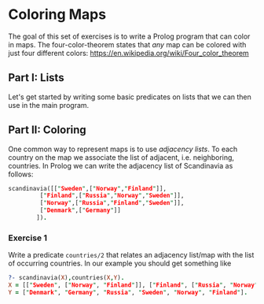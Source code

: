 # Coloring Maps

The goal of this set of exercises is to write a Prolog program
that can color in maps. The four-color-theorem states that
*any* map can be colored with just four different colors:
https://en.wikipedia.org/wiki/Four_color_theorem

## Part I: Lists
Let's get started by writing some basic predicates on lists that
we can then use in the main program.

## Part II: Coloring
One common way to represent maps is to use *adjacency lists*.
To each country on the map we associate the list of
adjacent, i.e. neighboring, countries. In Prolog we can write the
adjacency list of Scandinavia as follows:

```prolog
scandinavia([["Sweden",["Norway","Finland"]],
	     ["Finland",["Russia","Norway","Sweden"]],
	     ["Norway",["Russia","Finland","Sweden"]],
	     ["Denmark",["Germany"]]
	    ]).
```

### Exercise 1
Write a predicate `countries/2` that relates an adjacency list/map
with the list of occurring countries. In our example you should get
something like

```prolog
?- scandinavia(X),countries(X,Y).
X = [["Sweden", ["Norway", "Finland"]], ["Finland", ["Russia", "Norway", "Sweden"]], ["Norway", ["Russia", "Finland", "Sweden"]], ["Denmark", ["Germany"]]],
Y = ["Denmark", "Germany", "Russia", "Sweden", "Norway", "Finland"].
```
